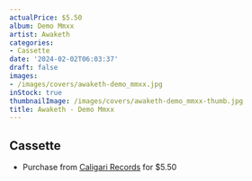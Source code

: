 ```yaml
---
actualPrice: $5.50
album: Demo Mmxx
artist: Awaketh
categories:
- Cassette
date: '2024-02-02T06:03:37'
draft: false
images:
- /images/covers/awaketh-demo_mmxx.jpg
inStock: true
thumbnailImage: /images/covers/awaketh-demo_mmxx-thumb.jpg
title: Awaketh - Demo Mmxx
---
```


## Cassette
* Purchase from [Caligari Records](https://caligarirecords.storenvy.com/products/31421311-awaketh-demo-mmxx) for $5.50
